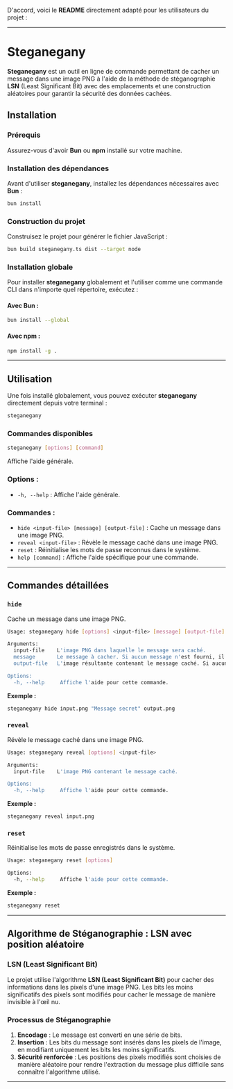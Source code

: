 D'accord, voici le **README** directement adapté pour les utilisateurs du projet :

---

# Steganegany

**Steganegany** est un outil en ligne de commande permettant de cacher un message dans une image PNG à l'aide de la méthode de stéganographie **LSN** (Least Significant Bit) avec des emplacements et une construction aléatoires pour garantir la sécurité des données cachées.

## Installation

### Prérequis

Assurez-vous d'avoir **Bun** ou **npm** installé sur votre machine.

### Installation des dépendances

Avant d'utiliser **steganegany**, installez les dépendances nécessaires avec **Bun** :

```bash
bun install
```

### Construction du projet

Construisez le projet pour générer le fichier JavaScript :

```bash
bun build steganegany.ts dist --target node
```

### Installation globale

Pour installer **steganegany** globalement et l'utiliser comme une commande CLI dans n'importe quel répertoire, exécutez :

#### Avec Bun :

```bash
bun install --global
```

#### Avec npm :

```bash
npm install -g .
```

---

## Utilisation

Une fois installé globalement, vous pouvez exécuter **steganegany** directement depuis votre terminal :

```bash
steganegany
```

### Commandes disponibles

```bash
steganegany [options] [command]
```

Affiche l'aide générale.

### Options :

* `-h, --help` : Affiche l'aide générale.

### Commandes :

* `hide <input-file> [message] [output-file]` : Cache un message dans une image PNG.
* `reveal <input-file>` : Révèle le message caché dans une image PNG.
* `reset` : Réinitialise les mots de passe reconnus dans le système.
* `help [command]` : Affiche l'aide spécifique pour une commande.

---

## Commandes détaillées

### `hide`

Cache un message dans une image PNG.

```bash
Usage: steganegany hide [options] <input-file> [message] [output-file]

Arguments:
  input-file    L'image PNG dans laquelle le message sera caché.
  message       Le message à cacher. Si aucun message n'est fourni, il sera demandé dans l'entrée standard.
  output-file   L'image résultante contenant le message caché. Si aucun fichier n'est spécifié, l'image d'entrée sera écrasée.

Options:
  -h, --help     Affiche l'aide pour cette commande.
```

**Exemple :**

```bash
steganegany hide input.png "Message secret" output.png
```

### `reveal`

Révèle le message caché dans une image PNG.

```bash
Usage: steganegany reveal [options] <input-file>

Arguments:
  input-file    L'image PNG contenant le message caché.

Options:
  -h, --help     Affiche l'aide pour cette commande.
```

**Exemple :**

```bash
steganegany reveal input.png
```

### `reset`

Réinitialise les mots de passe enregistrés dans le système.

```bash
Usage: steganegany reset [options]

Options:
  -h, --help     Affiche l'aide pour cette commande.
```

**Exemple :**

```bash
steganegany reset
```

---

## Algorithme de Stéganographie : LSN avec position aléatoire

### LSN (Least Significant Bit)

Le projet utilise l'algorithme **LSN (Least Significant Bit)** pour cacher des informations dans les pixels d'une image PNG. Les bits les moins significatifs des pixels sont modifiés pour cacher le message de manière invisible à l'œil nu.

### Processus de Stéganographie

1. **Encodage** : Le message est converti en une série de bits.
2. **Insertion** : Les bits du message sont insérés dans les pixels de l'image, en modifiant uniquement les bits les moins significatifs.
3. **Sécurité renforcée** : Les positions des pixels modifiés sont choisies de manière aléatoire pour rendre l'extraction du message plus difficile sans connaître l'algorithme utilisé.

---

